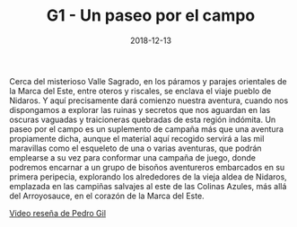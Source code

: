﻿---
title: G1 - Un paseo por el campo
summary: Cerca del misterioso Valle Sagrado, en los páramos y parajes orientales de la Marca del Este, entre oteros y riscales se enclava el viejo pueblo de Nidaros.
authors:
- Pedro Gil
date: 2018-12-13
type: post
categories:
- Clásicos de la Marca
- Línea G
tags:
- Gazetteer
minlevels: "1"
maxlevels: "36"
prices: 10,00€
session: "indeterminado"
mincharacters: "4"
maxcharacters: "6"
eval: oficial
cover: "G1-un-paseo-por-el-campo.jpg"
download: "G1-un-paseo-por-el-campo.rar"
moreinfo: "https://tesorosdelamarca.com/producto/un-paseo-por-el-campo/"
license: "OGL"
draft: false

---

Cerca del misterioso Valle Sagrado, en los páramos y parajes orientales de la Marca del Este, entre oteros y riscales, se enclava el viaje pueblo de Nidaros. Y aquí precisamente dará comienzo nuestra aventura, cuando nos dispongamos a explorar las ruinas y secretos que nos aguardan en las oscuras vaguadas y traicioneras quebradas de esta región indómita.
Un paseo por el campo es un suplemento de campaña más que una aventura propiamente dicha, aunque el material aquí recogido servirá a las mil maravillas como el esqueleto de una o varias aventuras, que podrán emplearse a su vez para conformar una campaña de juego, donde podremos encarnar a un grupo de bisoños aventureros embarcados en su primera peripecia, explorando los alrededores de la vieja aldea de Nidaros, emplazada en las campiñas salvajes al este de las Colinas Azules, más allá del Arroyosauce, en el corazón de la Marca del Este.

<p><a href="https://www.youtube.com/watch?v=jimqUIie5YM" target="_blank">Video reseña de Pedro Gil</a></p>

